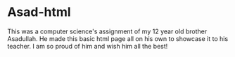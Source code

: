 # Asad-html
This was a computer science's assignment of my 12 year old brother Asadullah. He made this basic html page all on his own to showcase it to his teacher. I am so proud of him and wish him all the best!
